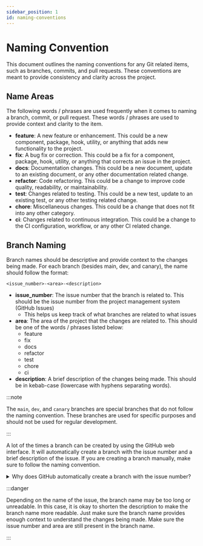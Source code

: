 ```yaml
---
sidebar_position: 1
id: naming-conventions
---
```


# Naming Convention

This document outlines the naming conventions for any Git related items, such as branches, commits, and pull requests. These conventions are meant to provide consistency and clarity across the project.

## Name Areas

The following words / phrases are used frequently when it comes to naming a branch, commit, or pull request. These words / phrases are used to provide context and clarity to the item.

- **feature**: A new feature or enhancement. This could be a new component, package, hook, utility, or anything that adds new functionality to the project.
- **fix**: A bug fix or correction. This could be a fix for a component, package, hook, utility, or anything that corrects an issue in the project.
- **docs**: Documentation changes. This could be a new document, update to an existing document, or any other documentation related change.
- **refactor**: Code refactoring. This could be a change to improve code quality, readability, or maintainability.
- **test**: Changes related to testing. This could be a new test, update to an existing test, or any other testing related change.
- **chore**: Miscellaneous changes. This could be a change that does not fit into any other category.
- **ci**: Changes related to continuous integration. This could be a change to the CI configuration, workflow, or any other CI related change.

## Branch Naming

Branch names should be descriptive and provide context to the changes being made. For each branch (besides main, dev, and canary), the name should follow the format:

`
<issue_number>-<area>-<description>
`

- **issue_number**: The issue number that the branch is related to. This should be the issue number from the project management system (GitHub Issues)
  - This helps us keep track of what branches are related to what issues
- **area**: The area of the project that the changes are related to. This should be one of the words / phrases listed below:
  - feature
  - fix
  - docs
  - refactor
  - test
  - chore
  - ci
- **description**: A brief description of the changes being made. This should be in kebab-case (lowercase with hyphens separating words).

:::note

The `main`, `dev`, and `canary` branches are special branches that do not follow the naming convention. These branches are used for specific purposes and should not be used for regular development.

:::

A lot of the times a branch can be created by using the GitHub web interface. It will automatically create a branch with the issue number and a brief description of the issue. If you are creating a branch manually, make sure to follow the naming convention.

<details>
  <summary>Why does GitHub automatically create a branch with the issue number?</summary>

  The reason GitHub is able to create a branch with the issue number is because of the use of GitHub templates that are used to create issues (from which the branch is created). Templates are our way of creating issues in GitHub while keeping things consistent. There is an issue for each area (feature, fix, docs, and so on), so the title will be used for the branch name. This is why it is important to use the templates when creating issues.
</details>

:::danger

Depending on the name of the issue, the branch name may be too long or unreadable. In this case, it is okay to shorten the description to make the branch name more readable. Just make sure the branch name provides enough context to understand the changes being made. Make sure the issue number and area are still present in the branch name.

:::
